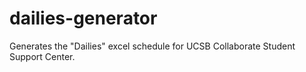 # dailies-generator
Generates the "Dailies" excel schedule for UCSB Collaborate Student Support Center.
